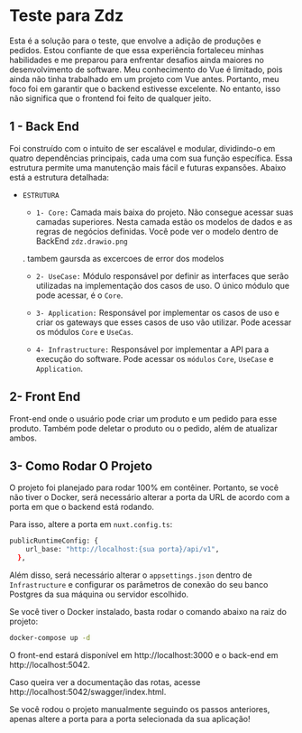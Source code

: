 # Teste para Zdz

Esta é a solução para o teste, que envolve a adição de produções e pedidos. Estou confiante de que essa experiência fortaleceu minhas habilidades e me preparou para enfrentar desafios ainda maiores no desenvolvimento de software. Meu conhecimento do Vue é limitado, pois ainda não tinha trabalhado em um projeto com Vue antes. Portanto, meu foco foi em garantir que o backend estivesse excelente. No entanto, isso não significa que o frontend foi feito de qualquer jeito.

## 1 - Back End

Foi construído com o intuito de ser escalável e modular, dividindo-o em quatro dependências principais, cada uma com sua função específica. Essa estrutura permite uma manutenção mais fácil e futuras expansões. Abaixo está a estrutura detalhada:

- `ESTRUTURA`

  - `1- Core:` Camada mais baixa do projeto. Não consegue acessar suas camadas superiores. Nesta camada estão os modelos de dados e as regras de negócios definidas. Você pode ver o modelo dentro de BackEnd `zdz.drawio.png`

  . tambem gaursda as excercoes de error dos modelos

  - `2- UseCase:` Módulo responsável por definir as interfaces que serão utilizadas na implementação dos casos de uso. O único módulo que pode acessar, é o `Core`.

  - `3- Application:` Responsável por implementar os casos de uso e criar os gateways que esses casos de uso vão utilizar. Pode acessar os módulos `Core` e `UseCas`.

  - `4- Infrastructure:` Responsável por implementar a API para a execução do software. Pode acessar os `módulos` `Core`, `UseCase` e `Application`.

## 2- Front End

Front-end onde o usuário pode criar um produto e um pedido para esse produto. Também pode deletar o produto ou o pedido, além de atualizar ambos.

## 3- Como Rodar O Projeto

O projeto foi planejado para rodar 100% em contêiner. Portanto, se você não tiver o Docker, será necessário alterar a porta da URL de acordo com a porta em que o backend está rodando.

Para isso, altere a porta em `nuxt.config.ts`:

```bash
publicRuntimeConfig: {
    url_base: "http://localhost:{sua porta}/api/v1",
  },
```

Além disso, será necessário alterar o `appsettings.json` dentro de `Infrastructure` e configurar os parâmetros de conexão do seu banco Postgres da sua máquina ou servidor escolhido.

Se você tiver o Docker instalado, basta rodar o comando abaixo na raiz do projeto:

```bash
docker-compose up -d
```

O front-end estará disponível em http://localhost:3000 e o back-end em http://localhost:5042.

Caso queira ver a documentação das rotas, acesse http://localhost:5042/swagger/index.html.

Se você rodou o projeto manualmente seguindo os passos anteriores, apenas altere a porta para a porta selecionada da sua aplicação!
